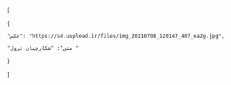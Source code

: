[

  {

    "عکس": "https://s4.uupload.ir/files/img_20210708_120147_407_ea2g.jpg",

    "متن": "شکارچیان ترول "

  }

]
